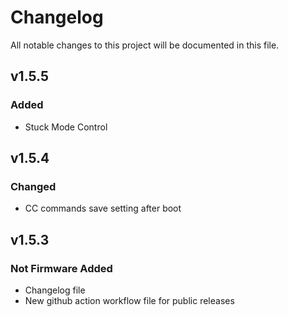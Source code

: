 # Changelog
All notable changes to this project will be documented in this file.

## v1.5.5
### Added
- Stuck Mode Control

## v1.5.4
### Changed
- CC commands save setting after boot

## v1.5.3
### Not Firmware Added
- Changelog file
- New github action workflow file for public releases

